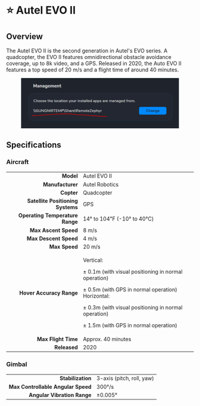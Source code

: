 # ⭐ Autel EVO II

## Overview

The Autel EVO II is the second generation in Autel's EVO series.  A quadcopter, the EVO II features omnidirectional obstacle avoidance coverage, up to 8k video, and a GPS.  Released in 2020, the Auto EVO II features a top speed of 20 m/s and a flight time of around 40 minutes.

<figure><img src="../../.gitbook/assets/image (14) (1) (1) (1).png" alt=""><figcaption></figcaption></figure>

## Specifications

### Aircraft

|                                   |                                                                                                                                                                                                                                                |
| --------------------------------: | ---------------------------------------------------------------------------------------------------------------------------------------------------------------------------------------------------------------------------------------------- |
|                         **Model** | Autel EVO II                                                                                                                                                                                                                                   |
|                  **Manufacturer** | Autel Robotics                                                                                                                                                                                                                                 |
|                        **Copter** | Quadcopter                                                                                                                                                                                                                                     |
| **Satellite Positioning Systems** | GPS                                                                                                                                                                                                                                            |
|   **Operating Temperature Range** | 14° to 104℉ (-10° to 40℃)                                                                                                                                                                                                                      |
|              **Max Ascent Speed** | 8 m/s                                                                                                                                                                                                                                          |
|             **Max Descent Speed** | 4 m/s                                                                                                                                                                                                                                          |
|                     **Max Speed** | 20 m/s                                                                                                                                                                                                                                         |
|          **Hover Accuracy Range** | <p>Vertical: </p><p>± 0.1m (with visual positioning in normal operation) </p><p>± 0.5m (with GPS in normal operation) Horizontal: </p><p>± 0.3m (with visual positioning in normal operation) </p><p>± 1.5m (with GPS in normal operation)</p> |
|               **Max Flight Time** | Approx. 40 minutes                                                                                                                                                                                                                             |
|                      **Released** | 2020                                                                                                                                                                                                                                           |

### Gimbal

|                                    |                           |
| ---------------------------------: | ------------------------- |
|                  **Stabilization** | 3-axis (pitch, roll, yaw) |
| **Max Controllable Angular Speed** | 300°/s                    |
|        **Angular Vibration Range** | ±0.005°                   |
